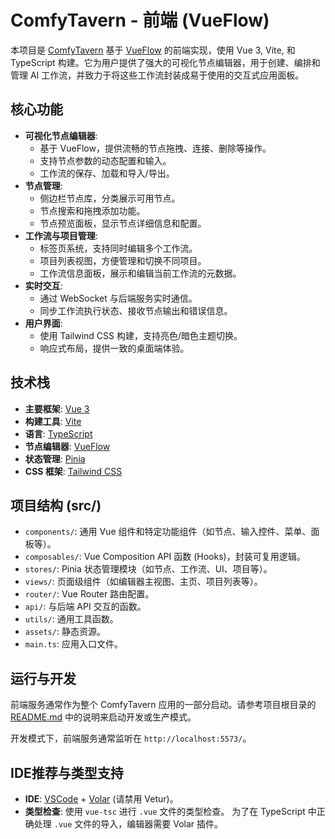 # ComfyTavern - 前端 (VueFlow)

本项目是 [ComfyTavern](../../README.md) 基于 [VueFlow](https://vueflow.dev/) 的前端实现，使用 Vue 3, Vite, 和 TypeScript 构建。它为用户提供了强大的可视化节点编辑器，用于创建、编排和管理 AI 工作流，并致力于将这些工作流封装成易于使用的交互式应用面板。

## 核心功能

-   **可视化节点编辑器**:
    -   基于 VueFlow，提供流畅的节点拖拽、连接、删除等操作。
    -   支持节点参数的动态配置和输入。
    -   工作流的保存、加载和导入/导出。
-   **节点管理**:
    -   侧边栏节点库，分类展示可用节点。
    -   节点搜索和拖拽添加功能。
    -   节点预览面板，显示节点详细信息和配置。
-   **工作流与项目管理**:
    -   标签页系统，支持同时编辑多个工作流。
    -   项目列表视图，方便管理和切换不同项目。
    -   工作流信息面板，展示和编辑当前工作流的元数据。
-   **实时交互**:
    -   通过 WebSocket 与后端服务实时通信。
    -   同步工作流执行状态、接收节点输出和错误信息。
-   **用户界面**:
    -   使用 Tailwind CSS 构建，支持亮色/暗色主题切换。
    -   响应式布局，提供一致的桌面端体验。

## 技术栈

-   **主要框架**: [Vue 3](https://vuejs.org/)
-   **构建工具**: [Vite](https://vitejs.dev/)
-   **语言**: [TypeScript](https://www.typescriptlang.org/)
-   **节点编辑器**: [VueFlow](https://vueflow.dev/)
-   **状态管理**: [Pinia](https://pinia.vuejs.org/)
-   **CSS 框架**: [Tailwind CSS](https://tailwindcss.com/)

## 项目结构 (src/)

-   `components/`: 通用 Vue 组件和特定功能组件（如节点、输入控件、菜单、面板等）。
-   `composables/`: Vue Composition API 函数 (Hooks)，封装可复用逻辑。
-   `stores/`: Pinia 状态管理模块（如节点、工作流、UI、项目等）。
-   `views/`: 页面级组件（如编辑器主视图、主页、项目列表等）。
-   `router/`: Vue Router 路由配置。
-   `api/`: 与后端 API 交互的函数。
-   `utils/`: 通用工具函数。
-   `assets/`: 静态资源。
-   `main.ts`: 应用入口文件。

## 运行与开发

前端服务通常作为整个 ComfyTavern 应用的一部分启动。请参考项目根目录的 [README.md](../../README.md#运行) 中的说明来启动开发或生产模式。

开发模式下，前端服务通常监听在 `http://localhost:5573/`。

## IDE推荐与类型支持

-   **IDE**: [VSCode](https://code.visualstudio.com/) + [Volar](https://marketplace.visualstudio.com/items?itemName=Vue.volar) (请禁用 Vetur)。
-   **类型检查**: 使用 `vue-tsc` 进行 `.vue` 文件的类型检查。
   为了在 TypeScript 中正确处理 `.vue` 文件的导入，编辑器需要 Volar 插件。
